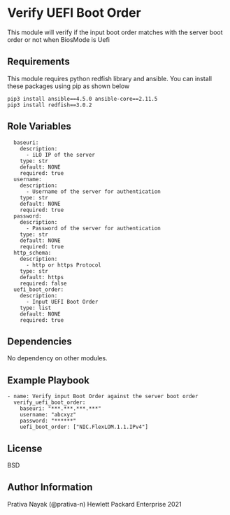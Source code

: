 Verify UEFI Boot Order
=========

This module will verify if the input boot order matches with the server boot order or not when BiosMode is Uefi

Requirements
------------

This module requires python redfish library and ansible. You can install these packages using pip as shown below
```
pip3 install ansible==4.5.0 ansible-core==2.11.5
pip3 install redfish==3.0.2
```

Role Variables
--------------

```
  baseuri:
    description:
      - iLO IP of the server
    type: str
    default: NONE
    required: true
  username:
    description:
      - Username of the server for authentication
    type: str
    default: NONE
    required: true
  password:
    description:
      - Password of the server for authentication
    type: str
    default: NONE
    required: true
  http_schema:
    description:
      - http or https Protocol
    type: str
    default: https
    required: false
  uefi_boot_order:
    description:
      - Input UEFI Boot Order
    type: list
    default: NONE
    required: true
```

Dependencies
------------

No dependency on other modules.

Example Playbook
----------------

```
- name: Verify input Boot Order against the server boot order
  verify_uefi_boot_order:
    baseuri: "***.***.***.***"
    username: "abcxyz"
    password: "******"
    uefi_boot_order: ["NIC.FlexLOM.1.1.IPv4"]
```

License
-------

BSD

Author Information
------------------

Prativa Nayak (@prativa-n) Hewlett Packard Enterprise 2021